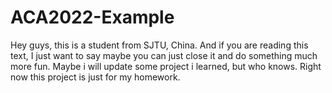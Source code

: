 # ACA2022-Example
Hey guys, this is a student from SJTU, China. And if you are reading this text, I just want to say maybe you can just close it and do something much more fun. Maybe i will update some project i learned, but who knows. Right now this project is just for my homework.
